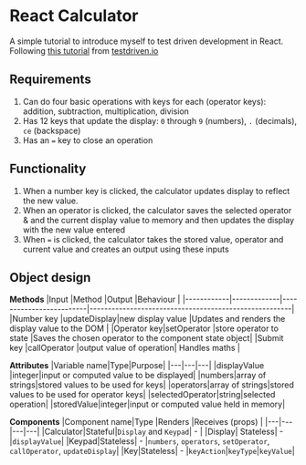 # React Calculator

A simple tutorial to introduce myself to test driven development in React.
Following [this tutorial](https://testdriven.io/blog/tdd-with-react-jest-and-enzyme-part-one/) from [testdriven.io](https://testdriven.io/)

## Requirements

1. Can do four basic operations with keys for each (operator keys): addition, subtraction, multiplication, division
2. Has 12 keys that update the display: `0` through `9` (numbers), `.` (decimals), `ce` (backspace)
3. Has an `=` key to close an operation

## Functionality

1. When a number key is clicked, the calculator updates display to reflect the new value.
2. When an operator is clicked, the calculator saves the selected operator & and the current display value to memory and then updates the display with the new value entered
3. When `=` is clicked, the calculator takes the stored value, operator and current value and creates an output using these inputs

## Object design

**Methods**
|Input       |Method       |Output                   |Behaviour                                              |
|------------|-------------|-------------------------|-------------------------------------------------------|
|Number key  |updateDisplay|new display value        |Updates and renders the display value to the DOM       |
|Operator key|setOperator  |store operator to state  |Saves the chosen operator to the component state object|
|Submit key  |callOperator |output value of operation| Handles maths                                         |

**Attributes**
|Variable name|Type|Purpose|
|---|---|---|
|displayValue |integer|input or computed value to be displayed|
|numbers|array of strings|stored values to be used for keys|
|operators|array of strings|stored values to be used for operator keys|
|selectedOperator|string|selected operation|
|storedValue|integer|input or computed value held in memory|

**Components**
|Component name|Type |Renders |Receives (props) | 
|---|---|---|---|
|Calculator|Stateful|`Display` and `Keypad`| - |
|Display| Stateless| - |`displayValue`|
|Keypad|Stateless| - |`numbers`, `operators`, `setOperator`, `callOperator`, `updateDisplay`|
|Key|Stateless| - |`keyAction`|`keyType`|`keyValue`|

